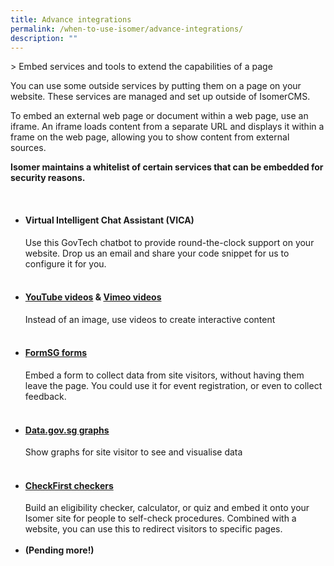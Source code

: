 ```yaml
---
title: Advance integrations
permalink: /when-to-use-isomer/advance-integrations/
description: ""
---
```

&gt; Embed services and tools to extend the capabilities of a page 

You can use some outside services by putting them on a page on your website. These services are managed and set up outside of IsomerCMS.

To embed an external web page or document within a web page, use an iframe. An iframe loads content from a separate URL and displays it within a frame on the web page, allowing you to show content from external sources.

**Isomer maintains a whitelist of certain services that can be embedded for security reasons.** 

<br>

- #### Virtual Intelligent Chat Assistant (VICA)
	Use this GovTech chatbot to provide round-the-clock support on your website. Drop us an email and share your code snippet for us to configure it for you. <br><br>
- #### [YouTube videos](https://www.youtube.com/) &amp; [Vimeo videos](https://vimeo.com/)
	Instead of an image, use videos to create interactive content <br><br>
- #### [FormSG forms](https://form.gov.sg/)
	Embed a form to collect data from site visitors, without having them leave the page. You could use it for event registration, or even to collect feedback. <br><br>
- #### [Data.gov.sg graphs](https://beta.data.gov.sg/)
	Show graphs for site visitor to see and visualise data <br><br>
- #### [CheckFirst checkers](https://www.checkfirst.gov.sg/)
	Build an eligibility checker, calculator, or quiz and embed it onto your Isomer site for people to self-check procedures. Combined with a website, you can use this to redirect visitors to specific pages.  <br><br>
- **(Pending more!)**